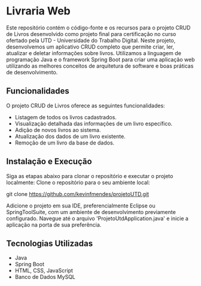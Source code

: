 # Livraria Web
Este repositório contém o código-fonte e os recursos para o projeto CRUD de Livros desenvolvido como projeto final para certificação no curso ofertado pela UTD - Universidade do Trabalho Digital.
Neste projeto, desenvolvemos um aplicativo CRUD completo que permite criar, ler, atualizar e deletar informações sobre livros. Utilizamos a linguagem de programação Java e o framework Spring Boot para criar uma aplicação web utilizando as melhores conceitos de arquitetura de software e boas práticas de desenvolvimento.

## Funcionalidades
O projeto CRUD de Livros oferece as seguintes funcionalidades:
 - Listagem de todos os livros cadastrados.
 - Visualização detalhada das informações de um livro específico.
 - Adição de novos livros ao sistema.
 - Atualização dos dados de um livro existente.
 - Remoção de um livro da base de dados.

## Instalação e Execução
Siga as etapas abaixo para clonar o repositório e executar o projeto localmente:
Clone o repositório para o seu ambiente local:

git clone https://github.com/kevinfmendes/projetoUTD.git
  
Adicione o projeto em sua IDE, preferencialmente Eclipse ou SpringToolSuite, com um ambiente de desenvolvimento previamente configurado.
Navegue até o arquivo 'ProjetoUtdApplication.java' e inicie a aplicação na porta de sua preferência.

## Tecnologias Utilizadas
- Java
- Spring Boot
- HTML, CSS, JavaScript
- Banco de Dados MySQL
